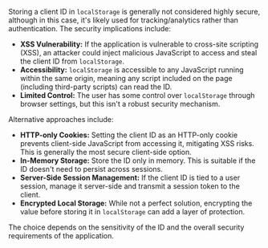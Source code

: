 Storing a client ID in `localStorage` is generally not considered highly secure, although in this case, it's likely used for tracking/analytics rather than authentication. The security implications include:

*   **XSS Vulnerability:** If the application is vulnerable to cross-site scripting (XSS), an attacker could inject malicious JavaScript to access and steal the client ID from `localStorage`.
*   **Accessibility:** `localStorage` is accessible to any JavaScript running within the same origin, meaning any script included on the page (including third-party scripts) can read the ID.
*   **Limited Control:**  The user has some control over `localStorage` through browser settings, but this isn't a robust security mechanism.

Alternative approaches include:

*   **HTTP-only Cookies:** Setting the client ID as an HTTP-only cookie prevents client-side JavaScript from accessing it, mitigating XSS risks. This is generally the most secure client-side option.
*   **In-Memory Storage:** Store the ID only in memory. This is suitable if the ID doesn't need to persist across sessions.
*   **Server-Side Session Management:** If the client ID is tied to a user session, manage it server-side and transmit a session token to the client.
*   **Encrypted Local Storage:** While not a perfect solution, encrypting the value before storing it in `localStorage` can add a layer of protection.

The choice depends on the sensitivity of the ID and the overall security requirements of the application.